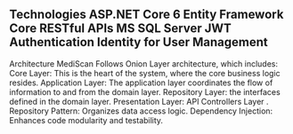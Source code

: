 Technologies
ASP.NET Core 6
Entity Framework Core
RESTful APIs
MS SQL Server
JWT Authentication
Identity for User Management 
------------------
Architecture
MediScan Follows Onion Layer architecture, which includes:
Core Layer: This is the heart of the system, where the core business logic resides.
Application Layer: The application layer coordinates the flow of information to and from the domain layer.
Repository Layer: the interfaces defined in the domain layer.
Presentation Layer: API Controllers Layer .
Repository Pattern: Organizes data access logic.
Dependency Injection: Enhances code modularity and testability.
